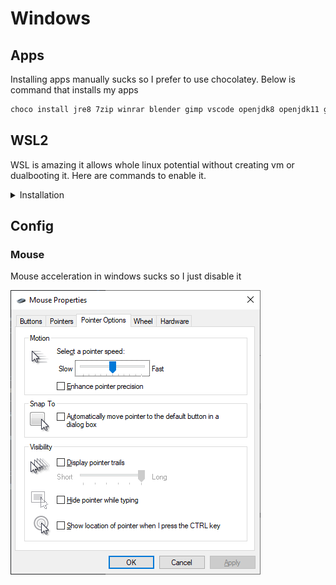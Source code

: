 # Windows

## Apps

Installing apps manually sucks so I prefer to use chocolatey. Below is command that installs my apps

```bash
choco install jre8 7zip winrar blender gimp vscode openjdk8 openjdk11 golang ruby nvm youtube-dl spotify microsoft-teams git ffmpeg vcredist140 vlc dotnetfx vcredist-all whatsapp vcredist2015 firacode github-desktop geforce-game-ready-driver directx obs-studio chromedriver anaconda3 telegram google-backup-and-sync php yarn procexp microsoft-windows-terminal qbittorrent fiddler docker-desktop winpcap authy-desktop googlechrome androidstudio
```

## WSL2

WSL is amazing it allows whole linux potential without creating vm or dualbooting it. Here are commands to enable it.

<details>
<summary>Installation</summary>

### Enable Windows Subsystem for Linux

```powershell
dism.exe /online /enable-feature /featurename:Microsoft-Windows-Subsystem-Linux /all /norestart
```

### Enable Virtual Machine feature

```powershell
dism.exe /online /enable-feature /featurename:VirtualMachinePlatform /all /norestart
```

### Download the Linux Kernel update package

```powershell
(New-Object System.Net.WebClient).DownloadFile("https://wslstorestorage.blob.core.windows.net/wslblob/wsl_update_x64.msi","$HOME\Downloads\wsl_update_x64.msi")
Start-Process ("$HOME\Downloads\wsl_update_x64.msi")
```

### Set WSL 2 as your default version

```powershell
wsl --set-default-version 2
```

### Install Linux distro

I usually choose [Ubuntu](https://www.microsoft.com/store/apps/9n6svws3rx71) or [Kali Linux](https://www.microsoft.com/store/apps/9PKR34TNCV07)

</details>

## Config

### Mouse

Mouse acceleration in windows sucks so I just disable it

![mouse settings](https://raw.githubusercontent.com/xNetcat/notes/main/images/mouse-settings.png)
